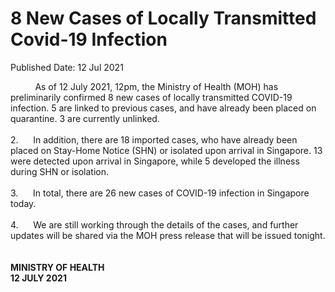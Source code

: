 <html>
    <meta http-equiv="Content-Type" content="text/html; charset=utf-8"/>
    <meta charset="utf-8"/>
    <title>8 New Cases of Locally Transmitted Covid-19 Infection</title>
    <body><h1>8 New Cases of Locally Transmitted Covid-19 Infection</h1>
    <p>Published Date: 12 Jul 2021</p> <div>&nbsp; &nbsp; &nbsp; &nbsp; &nbsp; As of 12 July 2021, 12pm, the Ministry of Health (MOH) has preliminarily confirmed 8 new cases of locally transmitted COVID-19 infection. 5 are linked to previous cases, and have already been placed on quarantine. 3 are currently unlinked.</div><div>&nbsp;</div><div>2.&nbsp;&nbsp;&nbsp;&nbsp;&nbsp; In addition, there are 18 imported cases, who have already been placed on Stay-Home Notice (SHN) or isolated upon arrival in Singapore. 13 were detected upon arrival in Singapore, while 5 developed the illness during SHN or isolation.</div><div>&nbsp;</div><div>3.&nbsp;&nbsp;&nbsp;&nbsp;&nbsp; In total, there are 26 new cases of COVID-19 infection in Singapore today.</div><div>&nbsp;</div><div>4.&nbsp;&nbsp;&nbsp;&nbsp;&nbsp; We are still working through the details of the cases, and further updates will be shared via the MOH press release that will be issued tonight.</div><div>&nbsp;</div><div>&nbsp;</div><div><strong>MINISTRY OF HEALTH</strong></div><div><strong>12 JULY 2021</strong></div></body>
</html>